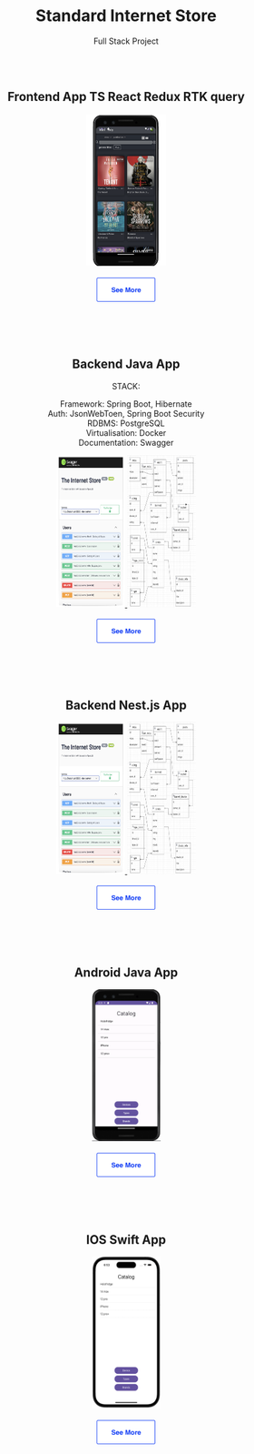 
<div align="center">
  <h1>Standard Internet Store</h1>
  <p>Full Stack Project</p>

  <br><br>
  
  <h2>Frontend App TS React Redux RTK query</h2>
  <p>
    <a href="https://github.com/addamsv/internet-store/tree/front-prod">
      <img src="./.github/app.png" width="140px" height="267px">
    </a>
    <br>
    <br>
    <a href="https://github.com/addamsv/internet-store/tree/front-prod">
      <img src="./.github/see_more_.png" width="104px" height="43px">
    </a>
  </p>
  
  
  <br><br><br>
  
  <h2>Backend Java App</h2>
  <p>STACK:</p>
  Framework: Spring Boot, Hibernate<br>
  Auth: JsonWebToen, Spring Boot Security<br>
  RDBMS: PostgreSQL<br>
  Virtualisation: Docker<br>
  Documentation: Swagger<br>
  <p>
    <a href="./.github/nest.png">
      <img src="./.github/nest.png" width="121px" height="267px">
    </a>
    <a href="./.github/model.png">
      <img src="./.github/model.png" width="121px" height="267px">
    </a>
    <br>
    <br>
    <a href="https://github.com/addamsv/internet-store/tree/backend-spring-prod">
      <img src="./.github/see_more_.png" width="104px" height="43px">
    </a>
  </p>
  
  <br><br><br>
  
  <h2>Backend Nest.js App</h2>
  <p>
    <a href="./.github/nest.png">
      <img src="./.github/nest.png" width="121px" height="267px">
    </a>
    <a href="./.github/model.png">
      <img src="./.github/model.png" width="121px" height="267px">
    </a>
    <br>
    <br>
    <a href="https://github.com/addamsv/internet-store/tree/backend-product">
      <img src="./.github/see_more_.png" width="104px" height="43px">
    </a>
  </p>
  
  <br><br><br>
  
  <h2>Android Java App</h2>
  <p>
    <a href="./.github/pixel_3_API33.png">
      <img src="./.github/andr_app.png" width="121px" height="267px">
    </a>
    <br><br>
    <a href="https://github.com/addamsv/internet-store/tree/android-product">
      <img src="./.github/see_more_.png" width="104px" height="43px">
    </a>
  </p>
  
  <br><br><br>
  
  <h2>IOS Swift App</h2>
  <p>
    <a href="./.github/Screenshot 2023-10-09 at 18.53.09.png">
      <img src="./.github/ios_app.png" width="121px" height="267px">
    </a>
    <br><br>
    <a href="https://github.com/addamsv/internet-store/tree/ios-dev">
      <img src="./.github/see_more_.png" width="104px" height="43px">
    </a>
  </p>
</div>


